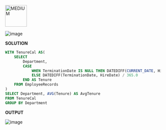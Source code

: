 <img src="https://img.shields.io/badge/MEDIUM-orange" alt="MEDIUM" width="70">

![image](https://github.com/user-attachments/assets/4b7d7546-4a75-4cb5-b43b-a5c1b69de63b)

**SOLUTION**

```sql
WITH TenureCal AS(
    SELECT 
        Department,
        CASE
            WHEN TerminationDate IS NULL THEN DATEDIFF(CURRENT_DATE, HireDate) / 365.0
            ELSE DATEDIFF(TerminationDate, HireDate) / 365.0
        END AS Tenure
    FROM EmployeeRecords
)
SELECT Department, AVG(Tenure) AS AvgTenure 
FROM TenureCal
GROUP BY Department
```

**OUTPUT**

![image](https://github.com/user-attachments/assets/f8510dd4-aaf5-49a0-b040-709ef2e19615)
